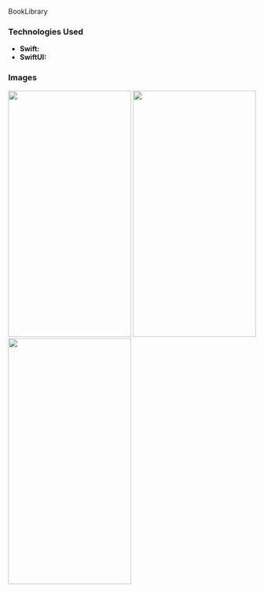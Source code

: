 BookLibrary

### Technologies Used

- **Swift:** 
- **SwiftUI:** 

### Images

<img src="https://github.com/MustafaEmreTelli/BookLibrary/assets/77791748/e578b052-b309-4b08-8914-8499b490b914" width="250" height="500">

<img src="https://github.com/MustafaEmreTelli/BookLibrary/assets/77791748/44e10813-b2f3-4adf-964c-183528955ec7" width="250" height="500">

<img src="https://github.com/MustafaEmreTelli/BookLibrary/assets/77791748/ba8d8fba-10e6-4353-b8a7-9c07327bd168" width="250" height="500">


